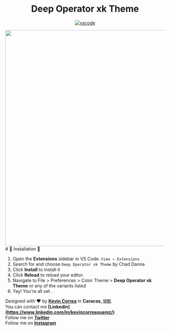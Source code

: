<div align="center">

# Deep Operator xk Theme

[![vscode](https://img.shields.io/badge/vscode-v1.12+-373277.svg?style=for-the-badge)](https://code.visualstudio.com/updates/v1_12)

<img src="https://imgur.com/gallery/6YlTl35" width="680">

</div>
# 🐶 Installation 🐶

1. Open the **Extensions** sidebar in VS Code. `View → Extensions`
2. Search for and choose `Deep Operator xk Theme` by Chad Danna
3. Click **Install** to install it
4. Click **Reload** to reload your editor.
5. Navigate to File > Preferences > Color Theme > **Deep Operator xk Theme** or any of the variants listed
6. Yay! You're all set .

Designed with ❤️ by **[Kevin Correa](https://github.com/xKokev)** in **Caracas, 🇻🇪**.
<br>
You can contact me **[Linkedin] (https://www.linkedin.com/in/kevincorreasuarez/)**
<br>
Follow me on **[Twitter](https://twitter.com/xkokev)**
<br>
Follow me on **[Instagram](https://www.instagram.com/xkokev/)**
